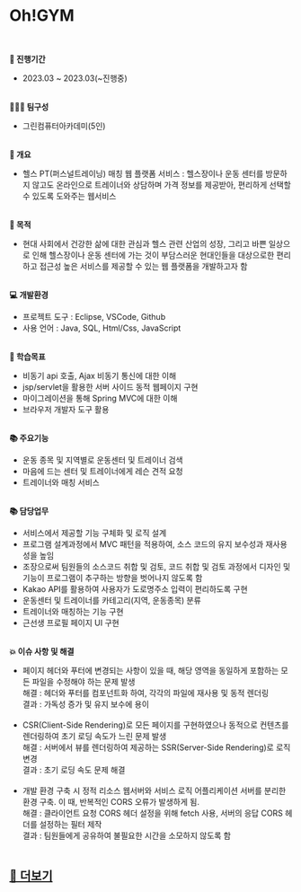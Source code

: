 # Oh!GYM
<br>

<strong>📅 진행기간</strong>
- 2023.03 ~ 2023.03(~진행중)<br><br>


<strong>👩🏻‍💻 팀구성</strong>
- 그린컴퓨터아카데미(5인)<br><br>


<strong>🔎 개요</strong>
- 헬스 PT(퍼스널트레이닝) 매칭 웹 플랫폼 서비스
: 헬스장이나 운동 센터를 방문하지 않고도 온라인으로 트레이너와 상담하며 가격 정보를 제공받아, 편리하게 선택할 수 있도록 도와주는 웹서비스<br><br>


<strong>📌 목적</strong>
- 현대 사회에서 건강한 삶에 대한 관심과 헬스 관련 산업의 성장, 그리고 바쁜 일상으로 인해 헬스장이나 운동 센터에 가는 것이 부담스러운 현대인들을 대상으로한 편리하고 접근성 높은 서비스를 제공할 수 있는 웹 플랫폼을 개발하고자 함<br><br>


<strong>💻 개발환경</strong>
- 프로젝트 도구 : Eclipse, VSCode, Github
- 사용 언어 : Java, SQL, Html/Css, JavaScript<br><br>

<strong>📝 학습목표</strong>
- 비동기 api 호출, Ajax 비동기 통신에 대한 이해
- jsp/servlet을 활용한 서버 사이드 동적 웹페이지 구현
- 마이그레이션을 통해 Spring MVC에 대한 이해
- 브라우저 개발자 도구 활용<br><br>

<strong>📚 주요기능</strong>
- 운동 종목 및 지역별로 운동센터 및 트레이너 검색
- 마음에 드는 센터 및 트레이너에게 레슨 견적 요청
- 트레이너와 매칭 서비스<br><br>

<strong>📚 담당업무</strong>
- 서비스에서 제공할 기능 구체화 및 로직 설계
- 프로그램 설계과정에서 MVC 패턴을 적용하여, 소스 코드의 유지 보수성과 재사용성을 높임
- 조장으로써 팀원들의 소스코드 취합 및 검토,
  코드 취합 및 검토 과정에서 디자인 및 기능이 프로그램이 추구하는 방향을 벗어나지 않도록 함
- Kakao API를 활용하여 사용자가 도로명주소 입력이 편리하도록 구현
- 운동센터 및 트레이너를 카테고리(지역, 운동종목) 분류
- 트레이너와 매칭하는 기능 구현
- 근선생 프로필 페이지 UI 구현<br><br>

<strong>💥 이슈 사항 및 해결</strong>
- 페이지 헤더와 푸터에 변경되는 사항이 있을 때, 해당 영역을 동일하게 포함하는 모든 파일을 수정해야 하는 문제 발생<br>
해결 : 헤더와 푸터를 컴포넌트화 하여, 각각의 파일에 재사용 및 동적 렌더링<br>
결과 : 가독성 증가 및 유지 보수에 용이<br><br>
- CSR(Client-Side Rendering)로 모든 페이지를 구현하였으나 동적으로 컨텐츠를 렌더링하여 초기 로딩 속도가 느린 문제 발생<br>
해결 : 서버에서 뷰를 렌더링하여 제공하는 SSR(Server-Side Rendering)로 로직 변경<br>
결과 : 초기 로딩 속도 문제 해결<br><br>
- 개발 환경 구축 시 정적 리소스 웹서버와 서비스 로직 어플리케이션 서버를 분리한 환경 구축. 이 때, 반복적인 CORS 오류가 발생하게 됨.<br>
해결 : 클라이언트 요청 CORS 헤더 설정을 위해 fetch 사용, 서버의 응답 CORS 헤더를 설정하는 필터 제작<br>
결과 : 팀원들에게 공유하여 불필요한 시간을 소모하지 않도록 함<br><br>


<h2><a href="https://yeon96.tistory.com/30">💌 더보기</a></h2><br><br>

